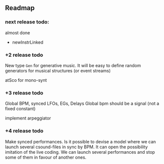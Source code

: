 Readmap
-------------------------------

### next release todo:

almost done 

* newInstrLinked

### +2 release todo

New type `Gen` for generative music. It will be easy to define
random generators for musical structures (or event streams)

atSco for mono-synt

### +3 release todo

Global BPM, synced LFOs, EGs, Delays
Global bpm should be a signal (not a fixed constant)

implement arpeggiator

### +4 release todo

Make synced performances. Is it possible to devise a model
where we can launch several csound-files in sync by BPM.
It can open the possibility imitation of the live coding. We can launch 
several performances and stop some of them in favour of another ones.




